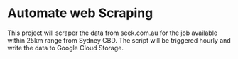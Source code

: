 # Automate web Scraping 

This project will scraper the data from seek.com.au for the job available within 25km range from Sydney CBD. The script will be triggered hourly and write the data to Google Cloud Storage. 